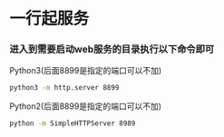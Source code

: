 # 一行起服务


### 进入到需要启动web服务的目录执行以下命令即可

Python3(后面8899是指定的端口可以不加)
```bash
python3 -m http.server 8899
```

Python2(后面8899是指定的端口可以不加)
```bash
python -m SimpleHTTPServer 8989
```
